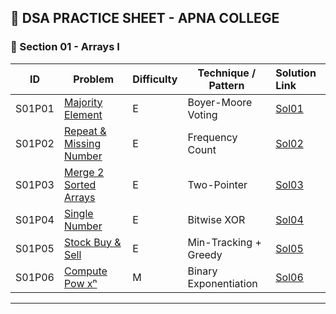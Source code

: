 ## 🚀 DSA PRACTICE SHEET - APNA COLLEGE

### 🔹 Section 01 - Arrays I

| ID     | Problem                                                                                                | Difficulty | Technique / Pattern   | Solution Link              |
| ------ | ------------------------------------------------------------------------------------------------------ | ---------- | --------------------- | :------------------------- |
| S01P01 | [Majority Element](https://leetcode.com/problems/majority-element/description/)                        | E          | Boyer-Moore Voting    | [Sol01](Sols/S01/Sol01.md) |
| S01P02 | [Repeat & Missing Number](https://leetcode.com/problems/find-missing-and-repeated-values/description/) | E          | Frequency Count       | [Sol02](Sols/S01/Sol02.md) |
| S01P03 | [Merge 2 Sorted Arrays](https://leetcode.com/problems/merge-sorted-array/description/)                 | E          | Two-Pointer           | [Sol03](Sols/S01/Sol03.md) |
| S01P04 | [Single Number](https://leetcode.com/problems/single-number/description/)                              | E          | Bitwise XOR           | [Sol04](Sols/S01/Sol04.md) |
| S01P05 | [Stock Buy & Sell](https://leetcode.com/problems/best-time-to-buy-and-sell-stock/description/)         | E          | Min-Tracking + Greedy | [Sol05](Sols/S01/Sol05.md) |
| S01P06 | [Compute Pow xⁿ](https://leetcode.com/problems/powx-n/description/)                                    | M          | Binary Exponentiation | [Sol06](Sols/S01/Sol06.md) |

---
